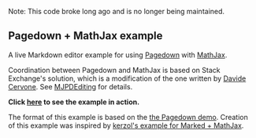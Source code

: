 Note: This code broke long ago and is no longer being maintained.

## Pagedown + MathJax example
A live Markdown editor example for using [Pagedown](https://code.google.com/p/pagedown/) with [MathJax](https://www.mathjax.org/).

Coordination between Pagedown and MathJax is based on Stack Exchange's solution, which is a modification of the one written by [Davide Cervone](http://stackoverflow.com/questions/11228558/let-pagedown-and-mathjax-work-together/21563171#comment17371250_11231030). See [MJPDEditing](MJPDEditing.js) for details.

**Click [here](https://szego.github.io/pagedown-mathjax-example/example.html) to see the example in action.**

The format of this example is based on the [the Pagedown demo](http://pagedown.googlecode.com/hg/demo/browser/demo.html). Creation of this example was inspired by [kerzol's example for Marked + MathJax](../../../../kerzol/markdown-mathjax).
